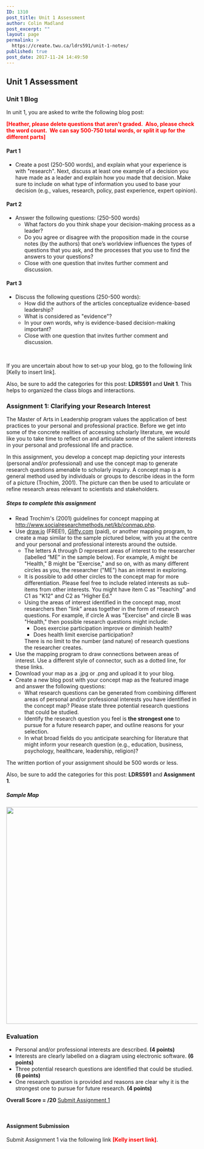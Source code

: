 ```yaml
---
ID: 1310
post_title: Unit 1 Assessment
author: Colin Madland
post_excerpt: ""
layout: page
permalink: >
  https://create.twu.ca/ldrs591/unit-1-notes/
published: true
post_date: 2017-11-24 14:49:50
---
```

<h2>Unit 1 Assessment</h2>
<h3>Unit 1 Blog</h3>
In unit 1, you are asked to write the following blog post:

<strong><span style="color: #ff0000;">[Heather, please delete questions that aren't graded.  Also, please check the word count.  We can say 500-750 total words, or split it up for the different parts]</span></strong>
<h4>Part 1</h4>
<ul>
 	<li>Create a post (250-500 words), and explain what your experience is with "research". Next, discuss at least one example of a decision you have made as a leader and explain how you made that decision. Make sure to include on what type of information you used to base your decision (e.g., values, research, policy, past experience, expert opinion).</li>
</ul>
<h4>Part 2</h4>
<ul>
 	<li>Answer the following questions: (250-500 words)
<ul>
 	<li>What factors do you think shape your decision-making process as a leader?</li>
 	<li>Do you agree or disagree with the proposition made in the course notes (by the authors) that one’s worldview influences the types of questions that you ask, and the processes that you use to find the answers to your questions?</li>
 	<li>Close with one question that invites further comment and discussion.</li>
</ul>
</li>
</ul>
<h4>Part 3</h4>
<ul>
 	<li>Discuss the following questions (250-500 words):
<ul>
 	<li>How did the authors of the articles conceptualize evidence-based leadership?</li>
 	<li>What is considered as "evidence"?</li>
 	<li>In your own words, why is evidence-based decision-making important?</li>
 	<li>Close with one question that invites further comment and discussion.</li>
</ul>
</li>
</ul>
&nbsp;

If you are uncertain about how to set-up your blog, go to the following link [Kelly to insert link].

Also, be sure to add the categories for this post: <strong>LDRS591</strong> and <strong>Unit 1</strong>. This helps to organized the class blogs and interactions.
<h3></h3>
<h3>Assignment 1: Clarifying your Research Interest</h3>
The Master of Arts in Leadership program values the application of best practices to your personal and professional practice. Before we get into some of the concrete realities of accessing scholarly literature, we would like you to take time to reflect on and articulate some of the salient interests in your personal and professional life and practice.

In this assignment, you develop a concept map depicting your interests (personal and/or professional) and use the concept map to generate research questions amenable to scholarly inquiry. A concept map is a general method used by individuals or groups to describe ideas in the form of a picture (Trochim, 2001). The picture can then be used to articulate or refine research areas relevant to scientists and stakeholders.
<h5>Steps to complete this assignment</h5>
<ul>
 	<li>Read Trochim's (2001) guidelines for concept mapping at <a href="http://www.socialresearchmethods.net/kb/conmap.htm">http://www.socialresearchmethods.net/kb/conmap.php</a>.</li>
 	<li>Use <a href="https://www.draw.io/">draw.io</a> (FREE!), <a href="https://www.gliffy.com/">Gliffy.com</a> (paid), or another mapping program, to create a map similar to the sample pictured below, with you at the centre and your personal and professional interests around the outside.
<ul>
 	<li>The letters A through D represent areas of interest to the researcher (labelled “ME” in the sample below). For example, A might be "Health," B might be "Exercise," and so on, with as many different circles as you, the researcher ("ME") has an interest in exploring.</li>
 	<li>It is possible to add other circles to the concept map for more differentiation. Please feel free to include related interests as sub-items from other interests. You might have item C as "Teaching" and C1 as "K12" and C2 as "Higher Ed."</li>
 	<li>Using the areas of interest identified in the concept map, most researchers then "link" areas together in the form of research questions. For example, if circle A was "Exercise" and circle B was "Health," then possible research questions might include:
<ul>
 	<li>Does exercise participation improve or diminish health?</li>
 	<li>Does health limit exercise participation?</li>
</ul>
There is no limit to the number (and nature) of research questions the researcher creates.</li>
</ul>
</li>
 	<li>Use the mapping program to draw connections between areas of interest. Use a different style of connector, such as a dotted line, for these links.</li>
 	<li>Download your map as a .jpg or .png and upload it to your blog.</li>
 	<li>Create a new blog post with your concept map as the featured image and answer the following questions:
<ul>
 	<li>What research questions can be generated from combining different areas of personal and/or professional interests you have identified in the concept map? Please state three potential research questions that could be studied.</li>
 	<li>Identify the research question you feel is <strong>the strongest one</strong> to pursue for a future research paper, and outline reasons for your selection.</li>
 	<li>In what broad fields do you anticipate searching for literature that might inform your research question (e.g., education, business, psychology, healthcare, leadership, religion)?</li>
</ul>
</li>
</ul>
The written portion of your assignment should be 500 words or less.

Also, be sure to add the categories for this post: <strong>LDRS591</strong> and <strong>Assignment 1</strong>.
<h5>Sample Map</h5>
<img class="aligncenter size-full wp-image-2021" src="http://create.twu.ca/ldrs591/files/2017/11/Research-Interest-Concept-Map.png" alt="" width="561" height="571" />
<h3>Evaluation</h3>
<ul>
 	<li>Personal and/or professional interests are described. <strong>(4 points)</strong></li>
 	<li>Interests are clearly labelled on a diagram using electronic software. <strong>(6 points)</strong></li>
 	<li>Three potential research questions are identified that could be studied. <strong>(6 points)</strong></li>
 	<li>One research question is provided and reasons are clear why it is the strongest one to pursue for future research. <strong>(4 points)</strong></li>
</ul>
<strong>Overall Score = /20</strong>

<!--themify_builder_static--><a href="https://create.twu.ca/ldrs591/lessons/clarifying-your-research-interest/"> Submit Assignment 1 </a><!--/themify_builder_static-->

&nbsp;
<h4>Assignment Submission</h4>
Submit Assignment 1 via the following link <strong><span style="color: #ff0000;">[Kelly insert link]</span></strong>.